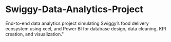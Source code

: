 # Swiggy-Data-Analytics-Project
End-to-end data analytics project simulating Swiggy’s food delivery ecosystem using xcel, and Power BI for database design, data cleaning, KPI creation, and visualization."
